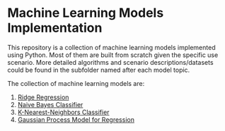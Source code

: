 # Machine Learning Models Implementation
This repository is a collection of machine learning models implemented using Python. Most of them are built from scratch given the specific use scenario. More detailed algorithms and scenario descriptions/datasets could be found in the subfolder named after each model topic.

The collection of machine learning models are:
1. [Ridge Regression](/Ridge-Regression/Ridge-Regression.html)
2. [Naive Bayes Classifier](/Naive-Bayes-Classifier/README.md)
3. [K-Nearest-Neighbors Classifier](/KNN-Classifier/README.md)
4. [Gaussian Process Model for Regression](/Gaussian-Process-Model-for-Regression/README.md)
